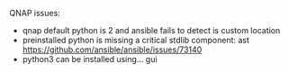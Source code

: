 QNAP issues:

- qnap default python is 2 and ansible fails to detect is custom location
- preinstalled python is missing a critical stdlib component: ast
  https://github.com/ansible/ansible/issues/73140
- python3 can be installed using... gui
